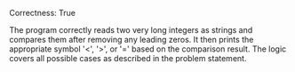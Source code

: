 Correctness: True

The program correctly reads two very long integers as strings and compares them after removing any leading zeros. It then prints the appropriate symbol '<', '>', or '=' based on the comparison result. The logic covers all possible cases as described in the problem statement.